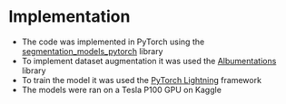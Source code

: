 # Implementation

- The code was implemented in PyTorch using the [segmentation_models_pytorch](https://github.com/qubvel/segmentation_models.pytorch/tree/master/segmentation_models_pytorch) library
- To implement dataset augmentation it was used the [Albumentations](https://albumentations.ai/docs/api_reference/augmentations/transforms/) library
- To train the model it was used the [PyTorch Lightning](https://www.pytorchlightning.ai) framework 
- The models were ran on a Tesla P100 GPU on Kaggle
